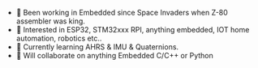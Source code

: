 - 👋 Been working in Embedded since Space Invaders when Z-80 assembler was king. 
- 👀 Interested in ESP32, STM32xxx RPI, anything embedded, IOT home automation, robotics etc..
- 🌱 Currently learning AHRS & IMU & Quaternions.
- 💞️ Will collaborate on anything Embedded C/C++ or Python


<!---
MarkOliver1959/MarkOliver1959 is a ✨ special ✨ repository because its `README.md` (this file) appears on your GitHub profile.
You can click the Preview link to take a look at your changes.
--->
